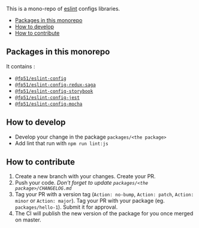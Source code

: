 This is a mono-repo of [eslint](http://eslint.org) configs libraries.

- [Packages in this monorepo](#packages-in-this-monorepo)
- [How to develop](#how-to-develop)
- [How to contribute](#how-to-contribute)

## Packages in this monorepo

It contains :

- [`@fp51/eslint-config`](packages/eslint-config)
- [`@fp51/eslint-config-redux-saga`](packages/eslint-config-redux-saga)
- [`@fp51/eslint-config-storybook`](packages/eslint-config-storybook)
- [`@fp51/eslint-config-jest`](packages/eslint-config-jest)
- [`@fp51/eslint-config-mocha`](packages/eslint-config-mocha)

## How to develop 

- Develop your change in the package `packages/<the package>`
- Add lint that run with `npm run lint:js`

## How to contribute

1. Create a new branch with your changes. Create your PR.
2. Push your code. *Don't forget to update `packages/<the package>/CHANGELOG.md`*
3. Tag your PR with a version tag (`Action: no-bump`, `Action: patch`, `Action: minor` or `Action: major`).
   Tag your PR with your package (eg. `packages/hello-1`). Submit it for approval.
4. The CI will publish the new version of the package for you once merged on master. 

